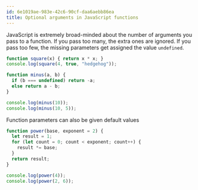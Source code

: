 ```yaml
---
id: 6e1019ae-983e-42c6-90cf-daa6aebb86ea
title: Optional arguments in JavaScript functions
---
```


JavaScript is extremely broad-minded about the number of arguments you
pass to a function. If you pass too many, the extra ones are ignored. If
you pass too few, the missing parameters get assigned the value
`undefined`.

``` javascript
function square(x) { return x * x; }
console.log(square(4, true, "hedgehog"));
```

``` javascript
function minus(a, b) {
  if (b === undefined) return -a;
  else return a - b;
}

console.log(minus(10));
console.log(minus(10, 5));
```

Function parameters can also be given default values

``` javascript
function power(base, exponent = 2) {
  let result = 1;
  for (let count = 0; count < exponent; count++) {
    result *= base;
  }
  return result;
}

console.log(power(4));
console.log(power(2, 6));
```
